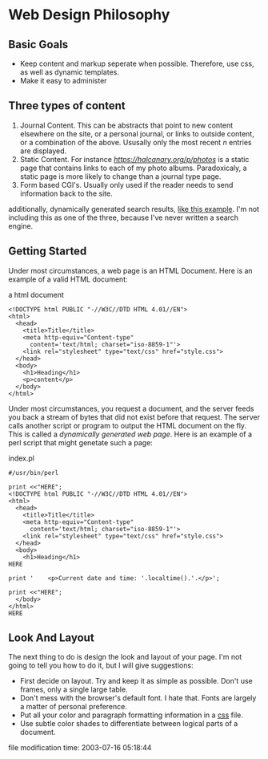 # Web Design Philosophy

## Basic Goals

*   Keep content and markup seperate when possible. Therefore, use css, as well as dynamic templates.
*   Make it easy to administer

## Three types of content

1.  Journal Content. This can be abstracts that point to new content elsewhere on the site, or a personal journal, or links to outside content, or a combination of the above. Ususally only the most recent _n_ entries are displayed.
2.  Static Content. For instance _https://halcanary.org/p/photos_ is a static page that contains links to each of my photo albums. Paradoxicaly, a static page is more likely to change than a journal type page.
3.  Form based CGI's. Usually only used if the reader needs to send information back to the site.

additionally, dynamically generated search results, [like this example](https://www.google.com/search?&q=site%3Ahalcanary.org+devil%27s+lake). I'm not including this as one of the three, because I've never written a search engine.

## Getting Started

Under most circumstances, a web page is an HTML Document. Here is an example of a valid HTML document:

<div class="code"><div class="codeheader">a html document</div>

    <!DOCTYPE html PUBLIC "-//W3C//DTD HTML 4.01//EN">
    <html>
      <head>
        <title>Title</title>
        <meta http-equiv="Content-type" 
          content='text/html; charset="iso-8859-1"'>
        <link rel="stylesheet" type="text/css" href="style.css">
      </head>
      <body>
        <h1>Heading</h1>
        <p>content</p>
      </body>
    </html>

</div>

Under most circumstances, you request a document, and the server feeds you back a stream of bytes that did not exist before that request. The server calls another script or program to output the HTML document on the fly. This is called a _dynamically generated web page_. Here is an example of a perl script that might genetate such a page:

<div class="code"><div class="codeheader">index.pl</div>

    #/usr/bin/perl

    print <<"HERE";
    <!DOCTYPE html PUBLIC "-//W3C//DTD HTML 4.01//EN">
    <html>
      <head>
        <title>Title</title>
        <meta http-equiv="Content-type" 
          content='text/html; charset="iso-8859-1"'>
        <link rel="stylesheet" type="text/css" href="style.css">
      </head>
      <body>
        <h1>Heading</h1>
    HERE

    print '    <p>Current date and time: '.localtime().'.</p>';

    print <<"HERE";
      </body>
    </html>
    HERE

</div>

## Look And Layout

The next thing to do is design the look and layout of your page. I'm not going to tell you how to do it, but I will give suggestions:

*   First decide on layout. Try and keep it as simple as possible. Don't use frames, only a single large table.
*   Don't mess with the browser's default font. I hate that. Fonts are largely a matter of personal preference.
*   Put all your color and paragraph formatting information in a [css](http://www.w3.org/Style/CSS/) file.
*   Use subtle color shades to differentiate between logical parts of a document.

<div class="rightside">

file modification time: 2003-07-16 05:18:44

</div>

